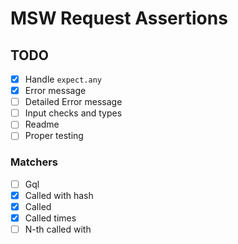 # MSW Request Assertions

## TODO

- [X] Handle `expect.any`
- [x] Error message
- [ ] Detailed Error message
- [ ] Input checks and types
- [ ] Readme
- [ ] Proper testing

### Matchers

- [ ] Gql
- [x] Called with hash
- [x] Called
- [x] Called times
- [ ] N-th called with
